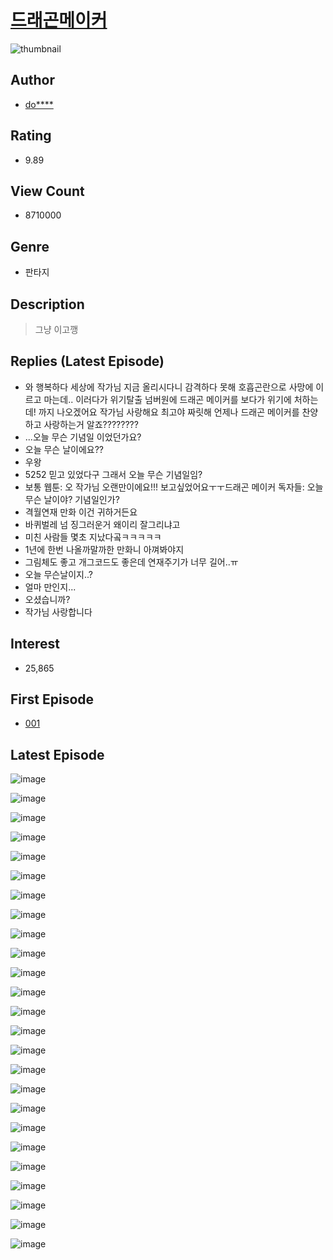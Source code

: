 # [드래곤메이커](https://comic.naver.com/bestChallenge/list?titleId=687731)
![thumbnail](https://image-comic.pstatic.net/user_contents_data/challenge_comic/2021/01/18/305691/thumbnail_202x164cba8a6e2_d08a_4f3c_bb75_2402f6443920_00004398.JPEG)

## Author
- [do****](https://comic.naver.com/artistTitle?id=305691)

## Rating
- 9.89

## View Count
- 8710000

## Genre
- 판타지

## Description
> 그냥 이고깽

## Replies (Latest Episode)
- 와 행복하다 세상에 작가님 지금 올리시다니 감격하다 못해 호흡곤란으로 사망에 이르고 마는데.. 이러다가 위기탈출 넘버원에 드래곤 메이커를 보다가 위기에 처하는데! 까지 나오겠어요 작가님 사랑해요 최고야 짜릿해 언제나 드래곤 메이커를 찬양하고 사랑하는거 알죠????????
- ...오늘 무슨 기념일 이었던가요?
- 오늘 무슨 날이에요??
- 우왕
- 5252 믿고 있었다구 그래서 오늘 무슨 기념일임?
- 보통 웹툰: 오 작가님 오랜만이에요!!! 보고싶었어요ㅜㅜ드래곤 메이커 독자들: 오늘 무슨 날이야? 기념일인가?
- 격월연재 만화 이건 귀하거든요
- 바퀴벌레 넘 징그러운거 왜이리 잘그리냐고
- 미친 사람들 몇초 지났다곸ㅋㅋㅋㅋㅋ
- 1년에 한번 나올까말까한 만화니 아껴봐야지
- 그림체도 좋고 개그코드도 좋은데 연재주기가 너무 길어..ㅠ
- 오늘 무슨날이지..?
- 얼마 만인지...
- 오셨습니까?
- 작가님 사랑합니다

## Interest
- 25,865

## First Episode
- [001](https://comic.naver.com/bestChallenge/detail?titleId=687731&no=1)

## Latest Episode
![image](https://image-comic.pstatic.net/user_contents_data/challenge_comic/2022/02/02/305691/upload_7292560783965239089.jpeg)

![image](https://image-comic.pstatic.net/user_contents_data/challenge_comic/2022/02/02/305691/upload_3544724579374294073.jpeg)

![image](https://image-comic.pstatic.net/user_contents_data/challenge_comic/2022/02/02/305691/upload_4121694388381430835.jpeg)

![image](https://image-comic.pstatic.net/user_contents_data/challenge_comic/2022/02/02/305691/upload_3919311675953067568.jpeg)

![image](https://image-comic.pstatic.net/user_contents_data/challenge_comic/2022/02/02/305691/upload_3618753790983944497.jpeg)

![image](https://image-comic.pstatic.net/user_contents_data/challenge_comic/2022/02/02/305691/upload_4050759606118987576.jpeg)

![image](https://image-comic.pstatic.net/user_contents_data/challenge_comic/2022/02/02/305691/upload_7003154823658026294.jpeg)

![image](https://image-comic.pstatic.net/user_contents_data/challenge_comic/2022/02/02/305691/upload_4135208682645709923.jpeg)

![image](https://image-comic.pstatic.net/user_contents_data/challenge_comic/2022/02/02/305691/upload_7076061257805357880.jpeg)

![image](https://image-comic.pstatic.net/user_contents_data/challenge_comic/2022/02/02/305691/upload_7377851876600197433.jpeg)

![image](https://image-comic.pstatic.net/user_contents_data/challenge_comic/2022/02/02/305691/upload_4135774729253446755.jpeg)

![image](https://image-comic.pstatic.net/user_contents_data/challenge_comic/2022/02/02/305691/upload_3919029294754838067.jpeg)

![image](https://image-comic.pstatic.net/user_contents_data/challenge_comic/2022/02/02/305691/upload_3630853713912935781.jpeg)

![image](https://image-comic.pstatic.net/user_contents_data/challenge_comic/2022/02/02/305691/upload_3617006472911927609.jpeg)

![image](https://image-comic.pstatic.net/user_contents_data/challenge_comic/2022/02/02/305691/upload_3474354928944888164.jpeg)

![image](https://image-comic.pstatic.net/user_contents_data/challenge_comic/2022/02/02/305691/upload_7378413748416111924.jpeg)

![image](https://image-comic.pstatic.net/user_contents_data/challenge_comic/2022/02/02/305691/upload_7003490174754764596.jpeg)

![image](https://image-comic.pstatic.net/user_contents_data/challenge_comic/2022/02/02/305691/upload_7220222591831979062.jpeg)

![image](https://image-comic.pstatic.net/user_contents_data/challenge_comic/2022/02/02/305691/upload_3762302520185534257.jpeg)

![image](https://image-comic.pstatic.net/user_contents_data/challenge_comic/2022/02/02/305691/upload_4135256851391527224.jpeg)

![image](https://image-comic.pstatic.net/user_contents_data/challenge_comic/2022/02/02/305691/upload_3833467302175060323.jpeg)

![image](https://image-comic.pstatic.net/user_contents_data/challenge_comic/2022/02/02/305691/upload_3834030277159903841.jpeg)

![image](https://image-comic.pstatic.net/user_contents_data/challenge_comic/2022/02/02/305691/upload_7018122678098735718.jpeg)

![image](https://image-comic.pstatic.net/user_contents_data/challenge_comic/2022/02/02/305691/upload_3630527138240095539.jpeg)

![image](https://image-comic.pstatic.net/user_contents_data/challenge_comic/2022/02/02/305691/upload_3703759006401246305.jpeg)
